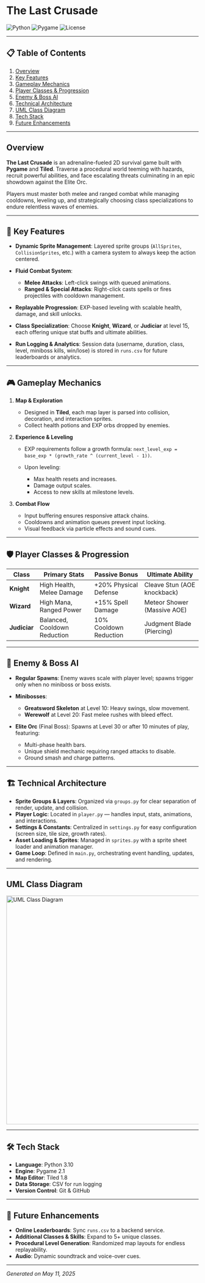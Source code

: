 # The Last Crusade

![Python](https://img.shields.io/badge/python-3.10-blue.svg) ![Pygame](https://img.shields.io/badge/Pygame-2.1-green.svg) ![License](https://img.shields.io/badge/license-MIT-purple.svg)

---

## 📋 Table of Contents

1. [Overview](#overview)
2. [Key Features](#key-features)
3. [Gameplay Mechanics](#gameplay-mechanics)
4. [Player Classes & Progression](#player-classes--progression)
5. [Enemy & Boss AI](#enemy--boss-ai)
6. [Technical Architecture](#technical-architecture)
7. [UML Class Diagram](#uml-class-diagram)
8. [Tech Stack](#tech-stack)
9. [Future Enhancements](#future-enhancements)

---

## Overview

**The Last Crusade** is an adrenaline-fueled 2D survival game built with **Pygame** and **Tiled**. Traverse a procedural world teeming with hazards, recruit powerful abilities, and face escalating threats culminating in an epic showdown against the Elite Orc.

Players must master both melee and ranged combat while managing cooldowns, leveling up, and strategically choosing class specializations to endure relentless waves of enemies.

---

## 🔑 Key Features

* **Dynamic Sprite Management**: Layered sprite groups (`AllSprites`, `CollisionSprites`, etc.) with a camera system to always keep the action centered.
* **Fluid Combat System**:

  * **Melee Attacks**: Left-click swings with queued animations.
  * **Ranged & Special Attacks**: Right-click casts spells or fires projectiles with cooldown management.
* **Replayable Progression**: EXP-based leveling with scalable health, damage, and skill unlocks.
* **Class Specialization**: Choose **Knight**, **Wizard**, or **Judiciar** at level 15, each offering unique stat buffs and ultimate abilities.
* **Run Logging & Analytics**: Session data (username, duration, class, level, miniboss kills, win/lose) is stored in `runs.csv` for future leaderboards or analytics.

---

## 🎮 Gameplay Mechanics

1. **Map & Exploration**

   * Designed in **Tiled**, each map layer is parsed into collision, decoration, and interaction sprites.
   * Collect health potions and EXP orbs dropped by enemies.

2. **Experience & Leveling**

   * EXP requirements follow a growth formula: `next_level_exp = base_exp * (growth_rate ^ (current_level - 1))`.
   * Upon leveling:

     * Max health resets and increases.
     * Damage output scales.
     * Access to new skills at milestone levels.

3. **Combat Flow**

   * Input buffering ensures responsive attack chains.
   * Cooldowns and animation queues prevent input locking.
   * Visual feedback via particle effects and sound cues.

---

## 🛡️ Player Classes & Progression

| Class        | Primary Stats                | Passive Bonus          | Ultimate Ability            |
| ------------ | ---------------------------- | ---------------------- | --------------------------- |
| **Knight**   | High Health, Melee Damage    | +20% Physical Defense  | Cleave Stun (AOE knockback) |
| **Wizard**   | High Mana, Ranged Power      | +15% Spell Damage      | Meteor Shower (Massive AOE) |
| **Judiciar** | Balanced, Cooldown Reduction | 10% Cooldown Reduction | Judgment Blade (Piercing)   |

---

## 👾 Enemy & Boss AI

* **Regular Spawns**: Enemy waves scale with player level; spawns trigger only when no miniboss or boss exists.
* **Minibosses**:

  * **Greatsword Skeleton** at Level 10: Heavy swings, slow movement.
  * **Werewolf** at Level 20: Fast melee rushes with bleed effect.
* **Elite Orc** (Final Boss): Spawns at Level 30 or after 10 minutes of play, featuring:

  * Multi-phase health bars.
  * Unique shield mechanic requiring ranged attacks to disable.
  * Ground smash and charge patterns.

---

## 🏗️ Technical Architecture

* **Sprite Groups & Layers**: Organized via `groups.py` for clear separation of render, update, and collision.
* **Player Logic**: Located in `player.py` — handles input, stats, animations, and interactions.
* **Settings & Constants**: Centralized in `settings.py` for easy configuration (screen size, tile size, growth rates).
* **Asset Loading & Sprites**: Managed in `sprites.py` with a sprite sheet loader and animation manager.
* **Game Loop**: Defined in `main.py`, orchestrating event handling, updates, and rendering.

---

## UML Class Diagram

<img src="docs/uml/class_diagram.png" alt="UML Class Diagram" width="600">

---

## 🛠️ Tech Stack

* **Language**: Python 3.10
* **Engine**: Pygame 2.1
* **Map Editor**: Tiled 1.8
* **Data Storage**: CSV for run logging
* **Version Control**: Git & GitHub

---

## 🚀 Future Enhancements

* **Online Leaderboards**: Sync `runs.csv` to a backend service.
* **Additional Classes & Skills**: Expand to 5+ unique classes.
* **Procedural Level Generation**: Randomized map layouts for endless replayability.
* **Audio**: Dynamic soundtrack and voice-over cues.

---

*Generated on May 11, 2025*
